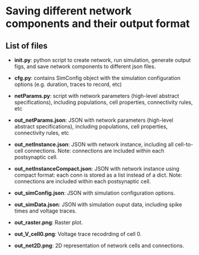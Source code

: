 # Saving different network components and their output format 
## List of files

- **init.py**: python script to create network, run simulation, generate output figs, and save network components to different json files.

- **cfg.py**: contains SimConfig object with the simulation configuration options (e.g. duration, traces to record, etc)

- **netParams.py**: script with network parameters (high-level abstract specifications), including populations, cell properties, connectivity rules, etc

- **out_netParams.json**: JSON with network parameters (high-level abstract specifications), including populations, cell properties, connectivity rules, etc

- **out_netInstance.json**: JSON with network instance, including all cell-to-cell connections. Note: connections are included within each postsynaptic cell.

- **out_netInstanceCompact.json**: JSON with network instance using compact format: each conn is stored as a list instead of a dict. Note: connections are included within each postsynaptic cell.

- **out_simConfig.json**: JSON with simulation configuration options.

- **out_simData.json**: JSON with simulation ouput data, including spike times and voltage traces.

- **out_raster.png**: Raster plot.

- **out_V_cell0.png**: Voltage trace recodrding of cell 0.

- **out_net2D.png**: 2D representation of network cells and connections.
